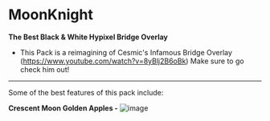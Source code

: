 # MoonKnight
**The Best Black & White Hypixel Bridge Overlay**
 - This Pack is a reimagining of Cesmic's Infamous Bridge Overlay (https://www.youtube.com/watch?v=8yBlj2B6oBk) Make sure to go check him out!
--------------------------------------------------------------------------------------------------------------------------------------------------------------------------
Some of the best features of this pack include:

**Crescent Moon Golden Apples -**
![image](https://user-images.githubusercontent.com/93109251/182726543-8cbd16f7-f655-431b-9e66-abf49f6584ee.png)

